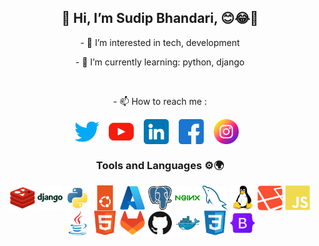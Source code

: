 
<h2 align="center">
  👋 Hi, I’m Sudip Bhandari, 😊😂🙏
</h2>
<p align="center">
  - 👀 I’m interested in tech, development
</p>
<p align="center">
  - 🌱 I’m currently learning: python, django
</p>
<br>
<p align="center">
  - 📫 How to reach me :
</p>
<p align="center">
  <a href="https://twitter.com/sudip_bhr" target="blank"><img align="center" src="images/twitter.png" alt="sudip_bhr" height="40" width="40" /></a>&nbsp; &nbsp;
  <a href="https://youtube.com/SmartGene" target="blank"><img align="center" src="images/youtube.png" alt="SmartGene" height="40" width="40" /></a>&nbsp; &nbsp;
  <a href="https://linkedin.com/in/sudipbhr57" target="blank"><img align="center" src="images/linkedin.png" alt="sudipbhr57" height="40" width="40" /></a>&nbsp; &nbsp;
  <a href="https://fb.com/sudipbhr57" target="blank"><img align="center" src="images/facebook.png" alt="sudipbhr57" height="40" width="40" /></a>&nbsp; &nbsp;
  <a href="https://instagram.com/sudip_bhr" target="blank"><img align="center" src="images/instagram.png" alt="sudip_bhr" height="40" width="40" /></a>&nbsp; &nbsp;
</p>

<h3 align="center">
  Tools and Languages ⚙️🌍
</h3>

<p align="center">
<img align="center" src="https://github.com/devicons/devicon/blob/master/icons/redis/redis-original.svg" alt="sudip_bhr" height="40" width="40" />
<img align="center" src="https://raw.githubusercontent.com/devicons/devicon/55609aa5bd817ff167afce0d965585c92040787a/icons/django/django-plain-wordmark.svg" alt="sudip_bhr" height="40" width="40" />
<img align="center" src="https://github.com/devicons/devicon/blob/master/icons/python/python-original.svg" alt="sudip_bhr" height="40" width="40" />
<img align="center" src="https://github.com/devicons/devicon/blob/master/icons/ubuntu/ubuntu-plain.svg" alt="sudip_bhr" height="40" width="40" />
<img align="center" src="https://raw.githubusercontent.com/devicons/devicon/55609aa5bd817ff167afce0d965585c92040787a/icons/azure/azure-original.svg" alt="sudip_bhr" height="40" width="40" />
<img align="center" src="https://github.com/devicons/devicon/blob/master/icons/postgresql/postgresql-original.svg" alt="sudip_bhr" height="40" width="40" />
<img align="center" src="https://github.com/devicons/devicon/blob/master/icons/nginx/nginx-original.svg" alt="sudip_bhr" height="40" width="40" />
<img align="center" src="https://github.com/devicons/devicon/blob/master/icons/mysql/mysql-original.svg" alt="sudip_bhr" height="40" width="40" />
<img align="center" src="https://raw.githubusercontent.com/devicons/devicon/55609aa5bd817ff167afce0d965585c92040787a/icons/linux/linux-original.svg" alt="sudip_bhr" height="40" width="40" />
<img align="center" src="https://github.com/devicons/devicon/blob/master/icons/laravel/laravel-plain.svg" alt="sudip_bhr" height="40" width="40" />
<img align="center" src="https://github.com/devicons/devicon/blob/master/icons/javascript/javascript-plain.svg" alt="sudip_bhr" height="40" width="40" />
<img align="center" src="https://github.com/devicons/devicon/blob/master/icons/java/java-original.svg" alt="sudip_bhr" height="40" width="40" />
<img align="center" src="https://github.com/devicons/devicon/blob/master/icons/html5/html5-original.svg" alt="sudip_bhr" height="40" width="40" />
<img align="center" src="https://github.com/devicons/devicon/blob/master/icons/gitlab/gitlab-original.svg" alt="sudip_bhr" height="40" width="40" />
<img align="center" src="https://github.com/devicons/devicon/blob/master/icons/github/github-original.svg" alt="sudip_bhr" height="40" width="40" />
<img align="center" src="https://raw.githubusercontent.com/devicons/devicon/55609aa5bd817ff167afce0d965585c92040787a/icons/docker/docker-original.svg" alt="sudip_bhr" height="40" width="40" />
<img align="center" src="https://raw.githubusercontent.com/devicons/devicon/55609aa5bd817ff167afce0d965585c92040787a/icons/css3/css3-original.svg" alt="sudip_bhr" height="40" width="40" />
<img align="center" src="https://raw.githubusercontent.com/devicons/devicon/55609aa5bd817ff167afce0d965585c92040787a/icons/bootstrap/bootstrap-original.svg" alt="sudip_bhr" height="40" width="40" />

</p>


